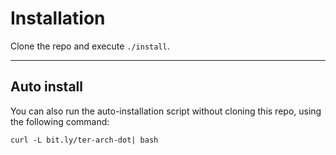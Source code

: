 # Installation

Clone the repo and execute `./install`.

<hr>

## Auto install

You can also run the auto-installation script without cloning this repo, using
the following command: 
```
curl -L bit.ly/ter-arch-dot| bash
```
